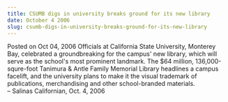 ```yaml
---
title: CSUMB digs in university breaks ground for its new library
date: October 4 2006
slug: csumb-digs-in-university-breaks-ground-for-its-new-library
---
```


 



<span class="date">Posted on Oct 04, 2006    </span>
Officials at California State University, Monterey Bay, celebrated
a groundbreaking for the campus&apos; new library, which will serve as
the school&apos;s most prominent landmark. The $64 million,
136,000-squre-foot Tanimura &amp; Antle Family Memorial Library
headlines a campus facelift, and the university plans to make it
the visual trademark of publications, merchandising and other
school-branded materials.<br>
&#x2013; Salinas Californian, Oct. 4, 2006<br/></br>




 
